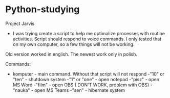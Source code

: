 # Python-studying

Project Jarvis
- I was trying create a script to help me optimalize processes with routine activities. Script should respond to voice commands. I only tested that on my own computer, so a few things will not be working.

Old version worked in english. The newest work only in polish.

Commands:
  - komputer - main command. Without that script will not respond
    -"10" or "ten" - shutdown system
    -"1" or "one" - open notepad
    -"pisz" - open MS Word
    -"film" - open OBS ( DON'T WORK, problem with OBS)
    -"nauka" - open MS Teams
    -"sen" - hibernate system

